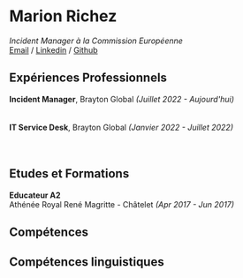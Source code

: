 # Marion Richez
_Incident Manager à la Commission Européenne_ <br>
[Email](mailto:richez.m95@gmail.com) / [Linkedin](https://www.linkedin.com/in/marion-richez/) / [Github](https://github.com/MarionRichez)

## Expériences Professionnels
**Incident Manager**, Brayton Global _(Juillet 2022 - Aujourd'hui)_ <br>
<br><br>
**IT Service Desk**, Brayton Global _(Janvier 2022 - Juillet 2022)_ <br>
<br><br>

## Etudes et Formations
**Educateur A2**<br>
Athénée Royal René Magritte - Châtelet _(Apr 2017 - Jun 2017)_ <br>

## Compétences

## Compétences linguistiques
